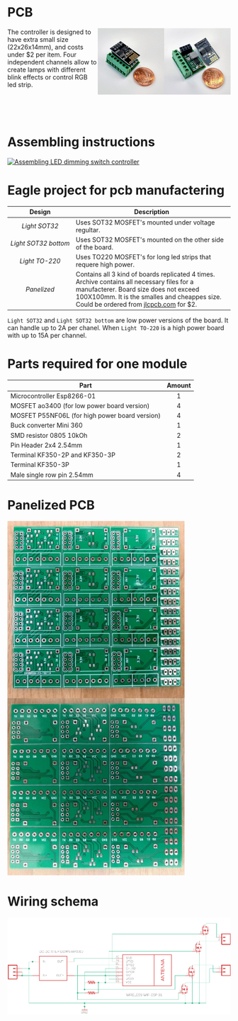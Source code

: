 # PCB

<img src="assembled_1.jpg" width=150 align="right">
<img src="assembled_2.jpg" width=150 align="right">

The controller is designed to have extra small size (22x26x14mm), and costs under $2 per item. Four independent channels allow to create lamps with different blink effects or control RGB led strip.
<div style="clear: both;"><br/><br/><br/></div>

# Assembling instructions

<a href="http://www.youtube.com/watch?feature=player_embedded&v=8LverFZVN8w" target="_blank">
  <img src="http://img.youtube.com/vi/8LverFZVN8w/0.jpg" alt="Assembling LED dimming switch controller" width="900"/>
</a>

# Eagle project for pcb manufactering

| Design | Description |
| :---: | --- |
| *Light&#160;SOT32* | Uses SOT32 MOSFET's mounted under voltage regultar. |
| *Light&#160;SOT32&#160;bottom* | Uses SOT32 MOSFET's mounted on the other side of the board. |
| *Light&#160;TO-220* | Uses TO220 MOSFET's for long led strips that requere high power. |
| *Panelized* | Contains all 3 kind of boards replicated 4 times. Archive contains all necessary files for a manufacterer. Board size does not exceed 100X100mm. It is the smalles and cheappes size. Could be ordered from [jlcpcb.com](https://jlcpcb.com/) for $2. |

`Light SOT32` and `Light SOT32 bottom` are low power versions of the board. It can handle up to 2A per chanel. When `Light TO-220` is a high power board with up to 15A per channel.

# Parts required for one module

| Part | Amount |
| --- | :---: |
| Microcontroller Esp8266-01 | 1 |
| MOSFET ao3400 (for low power board version) | 4 |
| MOSFET P55NF06L (for high power board version) | 4 |
| Buck converter Mini 360 | 1 |
| SMD resistor 0805 10kOh | 2 |
| Pin Header 2x4 2.54mm | 1 |
| Terminal KF350-2P and KF350-3P | 2 |
| Terminal KF350-3P | 1 | 
| Male single row pin 2.54mm | 4 |

# Panelized PCB

<img src="top.jpg" width=400 align="left">
<img src="bottom.jpg" width=400>

# Wiring schema

<img src="schema.png">
